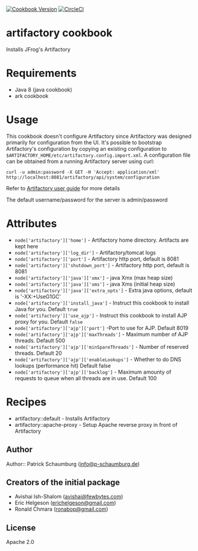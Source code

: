 [![Cookbook Version](https://img.shields.io/cookbook/v/artifactory.svg)](https://supermarket.chef.io/cookbooks/artifactory)
[![CircleCI](https://circleci.com/gh/pschaumburg/artifactory.svg?style=svg)](https://circleci.com/gh/pschaumburg/artifactory)
# artifactory cookbook
Installs JFrog's Artifactory

# Requirements
* Java 8 (java cookbook)
* ark cookbook

# Usage
This cookbook doesn't configure Artifactory since Artifactory was designed primarily for configuration from the UI. It's possible to bootstrap Artifactory's configuration by copying an existing configuration to `$ARTIFACTORY_HOME/etc/artifactory.config.import.xml`. A configuration file can be obtained from a running Artifactory server using curl:

	curl -u admin:password -X GET -H 'Accept: application/xml' http://localhost:8081/artifactory/api/system/configuration

Refer to [Artifactory user guide](http://wiki.jfrog.org/confluence/display/RTF/Global+Configuration+Descriptor) for more details

The default username/password for the server is admin/password

# Attributes
* `node['artifactory']['home']` - Artifactory home directory. Artifacts are kept here
* `node['artifactory']['log_dir']` - Artifactory/tomcat logs
* `node['artifactory']['port']` - Artifactory http port, default is 8081
* `node['artifactory']['shutdown_port']` - Artifactory http port, default is 8081
* `node['artifactory']['java']['xmx']` - java Xmx (max heap size)
* `node['artifactory']['java']['xms']` - java Xms (initial heap size)
* `node['artifactory']['java']['extra_opts']` - Extra java options, default is '-XX:+UseG1GC'
* `node['artifactory']['install_java']` - Instruct this cookbook to install Java for you. Default `true`
* `node['artifactory']['use_ajp']` - Instruct this cookbook to install AJP proxy for you. Default `false`
* `node['artifactory']['ajp']['port']` -Port to use for AJP. Default 8019
* `node['artifactory']['ajp']['maxThreads']` - Maximum number of AJP threads. Default 500
* `node['artifactory']['ajp']['minSpareThreads']` - Number of reserved threads. Default 20
* `node['artifactory']['ajp']['enableLookups']` - Whether to do DNS lookups (performance hit) Default false
* `node['artifactory']['ajp']['backlog']` - Maximum amounty of requests to queue when all threads are in use. Default 100


# Recipes
* artifactory::default - Installs Artifactory
* artifactory::apache-proxy - Setup Apache reverse proxy in front of Artifactory


## Author

Author:: Patrick Schaumburg (<info@p-schaumburg.de>)


## Creators of the initial package

* Avishai Ish-Shalom (<avishai@fewbytes.com>)
* Eric Helgeson (<erichelgeson@gmail.com>)
* Ronald Chmara (<ronabop@gmail.com>)

## License

Apache 2.0
